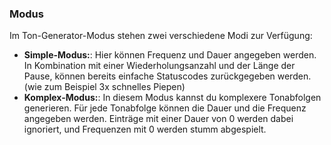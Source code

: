 ### Modus

Im Ton-Generator-Modus stehen zwei verschiedene Modi zur Verfügung:

* **Simple-Modus:**: Hier können Frequenz und Dauer angegeben werden. In Kombination mit einer Wiederholungsanzahl und der Länge der Pause, können bereits einfache Statuscodes zurückgegeben werden. (wie zum Beispiel 3x schnelles Piepen)
* **Komplex-Modus:**: In diesem Modus kannst du komplexere Tonabfolgen generieren. Für jede Tonabfolge können die Dauer und die Frequenz angegeben werden. Einträge mit einer Dauer von 0 werden dabei ignoriert, und Frequenzen mit 0 werden stumm abgespielt.
